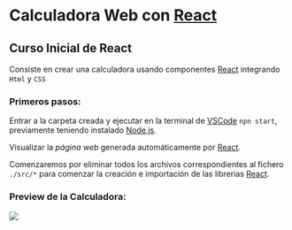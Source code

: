 # Calculadora Web con [React](https://github.com/facebook/create-react-app)

## Curso Inicial de React

Consiste en crear una calculadora usando componentes [React](https://github.com/facebook/create-react-app) integrando `Html` y `CSS`  

### Primeros pasos:

Entrar a la carpeta creada y ejecutar en la terminal de [VSCode](https://code.visualstudio.com/) `npn start`, previamente teniendo instalado [Node.js](https://nodejs.org/es/). 

Visualizar la *página web* generada automáticamente por [React](https://github.com/facebook/create-react-app).

Comenzaremos por eliminar todos los archivos correspondientes al fichero `./src/*` para comenzar la creación e importación de las librerias [React](https://github.com/facebook/create-react-app).

### Preview de la Calculadora:

<img src="https://www.dropbox.com/s/fn9q9tylug6z4wo/Captura%20de%20pantalla%202021-11-03%20124100.png?dl=1">




